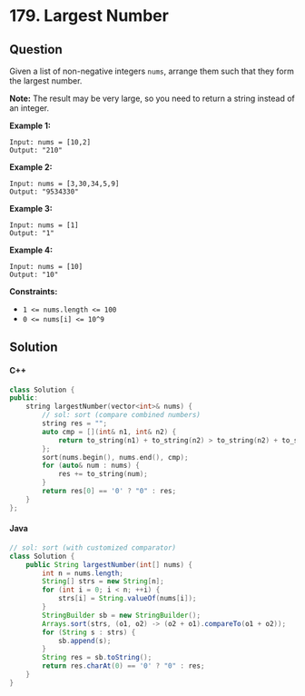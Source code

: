 # 179. Largest Number

## Question

Given a list of non-negative integers `nums`, arrange them such that they form the largest number.

**Note:** The result may be very large, so you need to return a string instead of an integer.

**Example 1:**

```
Input: nums = [10,2]
Output: "210"
```

**Example 2:**

```
Input: nums = [3,30,34,5,9]
Output: "9534330"
```

**Example 3:**

```
Input: nums = [1]
Output: "1"
```

**Example 4:**

```
Input: nums = [10]
Output: "10"
```

**Constraints:**

* `1 <= nums.length <= 100`
* `0 <= nums[i] <= 10^9`

## Solution

#### C++

```cpp
class Solution {
public:
    string largestNumber(vector<int>& nums) {
        // sol: sort (compare combined numbers)
        string res = "";
        auto cmp = [](int& n1, int& n2) {
            return to_string(n1) + to_string(n2) > to_string(n2) + to_string(n1);
        };
        sort(nums.begin(), nums.end(), cmp);
        for (auto& num : nums) {
            res += to_string(num);
        }
        return res[0] == '0' ? "0" : res;
    }
};
```

#### Java

```java
// sol: sort (with customized comparator)
class Solution {
    public String largestNumber(int[] nums) {
        int n = nums.length;
        String[] strs = new String[n];
        for (int i = 0; i < n; ++i) {
            strs[i] = String.valueOf(nums[i]);
        }
        StringBuilder sb = new StringBuilder();
        Arrays.sort(strs, (o1, o2) -> (o2 + o1).compareTo(o1 + o2));
        for (String s : strs) {
            sb.append(s);
        }
        String res = sb.toString();
        return res.charAt(0) == '0' ? "0" : res;
    }
}
```
